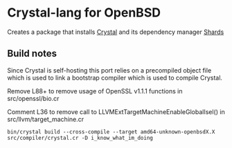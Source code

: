 # Crystal-lang for OpenBSD

Creates a package that installs [Crystal](https://crystal-lang.org/) and
its dependency manager [Shards](https://github.com/crystal-lang/shards)

## Build notes

Since Crystal is self-hosting this port relies on a precompiled object file
which is used to link a bootstrap compiler which is used to compile Crystal.

Remove L88+ to remove usage of OpenSSL v1.1.1 functions in src/openssl/bio.cr

Comment L36 to remove call to LLVMExtTargetMachineEnableGlobalIsel() in src/llvm/target_machine.cr

```
bin/crystal build --cross-compile --target amd64-unknown-openbsdX.X src/compiler/crystal.cr -D i_know_what_im_doing
```

